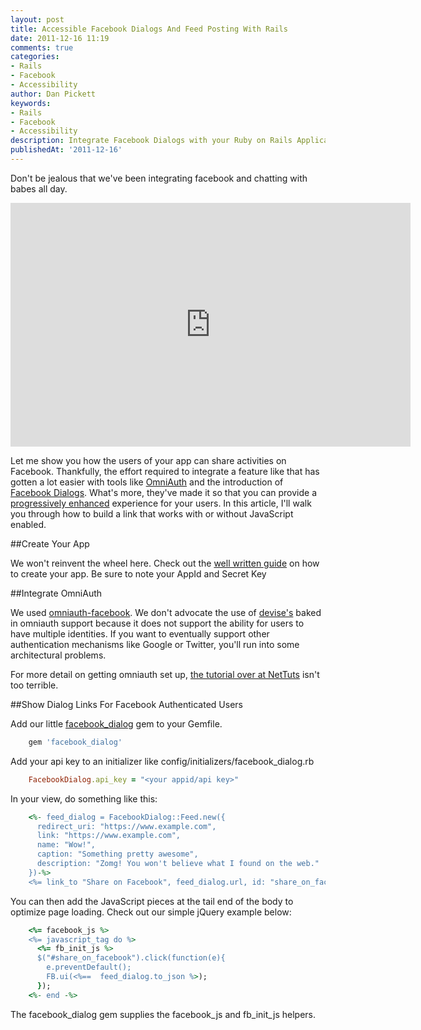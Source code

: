 ```yaml
---
layout: post
title: Accessible Facebook Dialogs And Feed Posting With Rails
date: 2011-12-16 11:19
comments: true
categories:
- Rails
- Facebook
- Accessibility
author: Dan Pickett
keywords:
- Rails
- Facebook
- Accessibility
description: Integrate Facebook Dialogs with your Ruby on Rails Application
publishedAt: '2011-12-16'
---
```


Don't be jealous that we've been integrating facebook and chatting with babes all day.

<iframe width="640" height="390" src="https://www.youtube.com/embed/2bkRGH4sJDE" frameborder="0" allowfullscreen></iframe>

Let me show you how the users of your app can share activities on Facebook. Thankfully, the effort required to integrate a feature like that has gotten a lot easier with tools like [OmniAuth](https://github.com/intridea/omniauth) and the introduction of [Facebook Dialogs](https://developers.facebook.com/docs/reference/dialogs/). What's more, they've made it so that you can provide a [progressively enhanced](https://en.wikipedia.org/wiki/Progressive_enhancement) experience for your users. In this article, I'll walk you through how to build a link that works with or without JavaScript enabled.

<!-- more -->

##Create Your App

We won't reinvent the wheel here. Check out the [well written guide](https://developers.facebook.com/docs/appsonfacebook/tutorial/) on how to create your app. Be sure to note your AppId and Secret Key

##Integrate OmniAuth

We used [omniauth-facebook](https://github.com/mkdynamic/omniauth-facebook). We don't advocate the use of [devise's](https://github.com/plataformatec/devise) baked in omniauth support because it does not support the ability for users to have multiple identities. If you want to eventually support other authentication mechanisms like Google or Twitter, you'll run into some architectural problems.

For more detail on getting omniauth set up, [the tutorial over at NetTuts](https://net.tutsplus.com/tutorials/ruby/how-to-use-omniauth-to-authenticate-your-users/) isn't too terrible.

##Show Dialog Links For Facebook Authenticated Users

Add our little [facebook_dialog](https://github.com/enlightsolutions/facebook_dialog) gem to your Gemfile.

``` ruby
    gem 'facebook_dialog'
```

Add your api key to an initializer like config/initializers/facebook_dialog.rb

``` ruby
    FacebookDialog.api_key = "<your appid/api key>"
```

In your view, do something like this:

``` ruby
    <%- feed_dialog = FacebookDialog::Feed.new({
      redirect_uri: "https://www.example.com",
	  link: "https://www.example.com",
	  name: "Wow!",
      caption: "Something pretty awesome",
      description: "Zomg! You won't believe what I found on the web."
    })-%>
    <%= link_to "Share on Facebook", feed_dialog.url, id: "share_on_facebook" %>
```
You can then add the JavaScript pieces at the tail end of the body to optimize page loading. Check out our simple jQuery example below:

``` ruby
	<%= facebook_js %>
    <%= javascript_tag do %>
      <%= fb_init_js %>
      $("#share_on_facebook").click(function(e){
		e.preventDefault();
        FB.ui(<%==  feed_dialog.to_json %>);
      });
    <%- end -%>
```

The facebook_dialog gem supplies the facebook_js and fb_init_js helpers.
